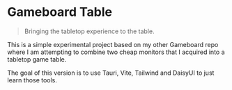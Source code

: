 # Gameboard Table

> Bringing the tabletop experience to the table.

This is a simple experimental project based on my other Gameboard repo where I am attempting to combine two cheap monitors that I acquired into a tabletop game table.

The goal of this version is to use Tauri, Vite, Tailwind and DaisyUI to just learn those tools.